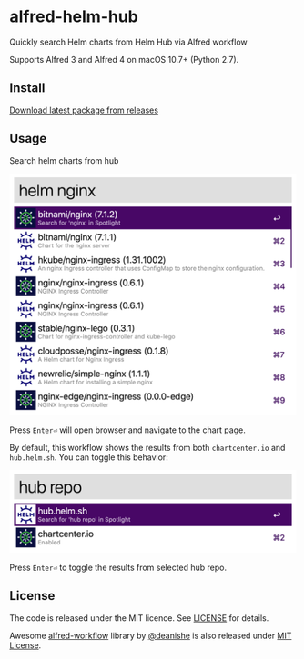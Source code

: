 # alfred-helm-hub
Quickly search Helm charts from Helm Hub via Alfred workflow

Supports Alfred 3 and Alfred 4 on macOS 10.7+ (Python 2.7).

## Install
[Download latest package from releases](https://github.com/bskim45/alfred-helm-hub/releases/latest/download/alfred-helm-hub.alfredworkflow)

## Usage
Search helm charts from hub

<img src="docs/search.png" width="600" alt="helm nginx"/>

Press `Enter⏎` will open browser and navigate to the chart page. 

By default, this workflow shows the results from both `chartcenter.io` and `hub.helm.sh`.
You can toggle this behavior:

<img src="docs/repo.png" width="600" alt="hub repo"/>

Press `Enter⏎` to toggle the results from selected hub repo.

## License
The code is released under the MIT licence. See [LICENSE](LICENSE) for details.

Awesome [alfred-workflow](https://github.com/deanishe/alfred-workflow) library by [@deanishe](https://github.com/deanishe) is also released under [MIT License](alfred-workflow/LICENCE.txt).
